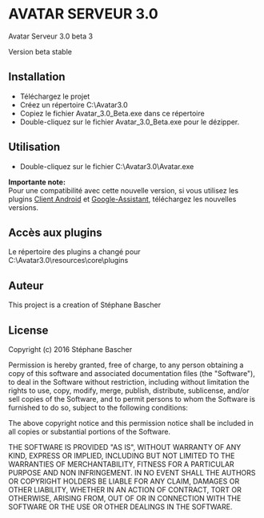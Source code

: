 AVATAR SERVEUR 3.0
==================

Avatar Serveur 3.0 beta 3

Version beta stable


## Installation
- Téléchargez le projet
- Créez un répertoire C:\Avatar3.0
- Copiez le fichier Avatar_3.0_Beta.exe dans ce répertoire
- Double-cliquez sur le fichier Avatar_3.0_Beta.exe pour le dézipper.


## Utilisation

- Double-cliquez sur le fichier C:\Avatar3.0\Avatar.exe

**Importante note:**<br>
Pour une compatibilité avec cette nouvelle version, si vous utilisez les plugins [Client Android](https://github.com/Spikharpax/Avatar-Plugin-Android) et [Google-Assistant](https://github.com/Spikharpax/Avatar-Plugin-Google-Assistant), téléchargez les nouvelles versions.


## Accès aux plugins
Le répertoire des plugins a changé pour C:\Avatar3.0\resources\core\plugins


## Auteur

This project is a creation of Stéphane Bascher


## License

Copyright (c) 2016 Stéphane Bascher

Permission is hereby granted, free of charge, to any person obtaining a copy of this software and associated documentation files (the "Software"), to deal in the Software without restriction, including without limitation the rights to use, copy, modify, merge, publish, distribute, sublicense, and/or sell copies of the Software, and to permit persons to whom the Software is furnished to do so, subject to the following conditions:

The above copyright notice and this permission notice shall be included in all copies or substantial portions of the Software.

THE SOFTWARE IS PROVIDED "AS IS", WITHOUT WARRANTY OF ANY KIND, EXPRESS OR IMPLIED, INCLUDING BUT NOT LIMITED TO THE WARRANTIES OF MERCHANTABILITY, FITNESS FOR A PARTICULAR PURPOSE AND NON INFRINGEMENT. IN NO EVENT SHALL THE AUTHORS OR COPYRIGHT HOLDERS BE LIABLE FOR ANY CLAIM, DAMAGES OR OTHER LIABILITY, WHETHER IN AN ACTION OF CONTRACT, TORT OR OTHERWISE, ARISING FROM, OUT OF OR IN CONNECTION WITH THE SOFTWARE OR THE USE OR OTHER DEALINGS IN THE SOFTWARE.

